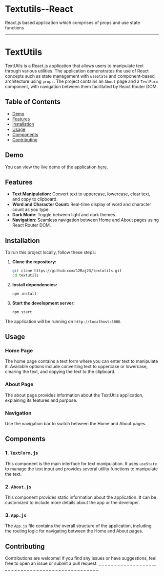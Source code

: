 # Textutils--React
React.js based application which comprises of props and use state functions

---

# TextUtils

TextUtils is a  React.js application that allows users to manipulate text through various utilities. The application demonstrates the use of React concepts such as state management with `useState` and component-based architecture using `props`. The project contains an `About` page and a `TextForm` component, with navigation between them facilitated by React Router DOM.

## Table of Contents

- [Demo](#demo)
- [Features](#features)
- [Installation](#installation)
- [Usage](#usage)
- [Components](#components)
- [Contributing](#contributing)


## Demo

You can view the live demo of the application [here](#).

## Features

- **Text Manipulation:** Convert text to uppercase, lowercase, clear text, and copy to clipboard.
- **Word and Character Count:** Real-time display of word and character count as you type.
- **Dark Mode:** Toggle between light and dark themes.
- **Navigation:** Seamless navigation between Home and About pages using React Router DOM.

## Installation

To run this project locally, follow these steps:

1. **Clone the repository:**
   ```bash
   git clone https://github.com/12Raj23/textutils.git
   cd textutils
   ```

2. **Install dependencies:**
   ```bash
   npm install
   ```

3. **Start the development server:**
   ```bash
   npm start
   ```

The application will be running on `http://localhost:3000`.

## Usage

### Home Page

The home page contains a text form where you can enter text to manipulate it. Available options include converting text to uppercase or lowercase, clearing the text, and copying the text to the clipboard. 

### About Page

The about page provides information about the TextUtils application, explaining its features and purpose.

### Navigation

Use the navigation bar to switch between the Home and About pages.

## Components

### 1. `TextForm.js`

This component is the main interface for text manipulation. It uses `useState` to manage the text input and provides several utility functions to manipulate the text.

### 2. `About.js`

This component provides static information about the application. It can be customized to include more details about the app or the developer.

### 3. `App.js`

The `App.js` file contains the overall structure of the application, including the routing logic for navigating between the Home and About pages.

## Contributing

Contributions are welcome! If you find any issues or have suggestions, feel free to open an issue or submit a pull request.
                                    _ _ _ _ _ _ _ _ _ _ _ _ _ _ _ _ _ __ _  _ _ _ _ _ _ _ _ _ _ _ _ _ _ _ _ _ _ _ _ _ _ _ _ _ _ _ _ _ 
